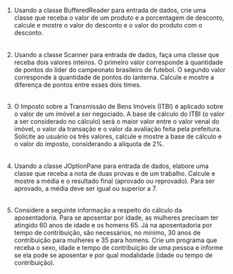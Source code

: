 1) Usando a classe BufferedReader para entrada de dados, crie uma classe que receba o valor de um produto e a porcentagem de desconto, calcule e mostre o valor do desconto e o valor do produto com o desconto.

######

2) Usando a classe Scanner para entrada de dados, faça uma classe que receba dois valores inteiros. O primeiro valor corresponde à quantidade de pontos do líder do campeonato brasileiro de futebol. O segundo valor corresponde à quantidade de pontos do lanterna. Calcule e mostre a diferença de pontos entre esses dois times.

######

3) O Imposto sobre a Transmissão de Bens Imóveis (ITBI) é aplicado sobre o valor de um imóvel a ser negociado. A base de cálculo do ITBI (o valor a ser considerado no cálculo) será o maior valor entre o valor venal do imóvel, o valor da transação e o valor da avaliação feita pela prefeitura. Solicite ao usuário os três valores, calcule e mostre a base de cálculo e o valor do imposto, considerando a alíquota de 2%.

######

4) Usando a classe JOptionPane para entrada de dados, elabore uma classe que receba a nota de duas provas e de um trabalho. Calcule e mostre a média e o resultado final (aprovado ou reprovado). Para ser aprovado, a média deve ser igual ou superior a 7.

######

5) Considere a seguinte informação a respeito do cálculo da aposentadoria. Para se aposentar por idade, as mulheres precisam ter atingido 60 anos de idade e os homens 65. Já na aposentadoria por tempo de contribuição, são necessários, no mínimo, 30 anos de contribuição para mulheres e 35 para homens. Crie um programa que receba o sexo, idade e tempo de contribuição de uma pessoa e informe se ela pode se aposentar e por qual modalidade (idade ou tempo de contribuição).
